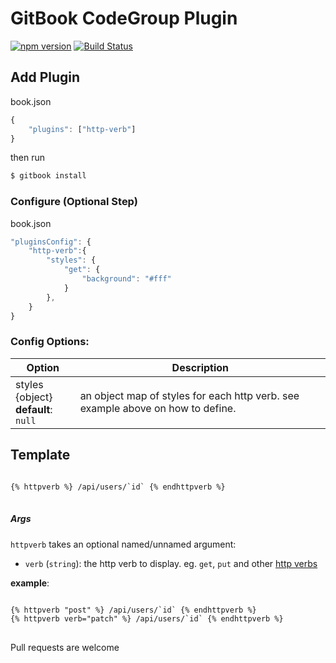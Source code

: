GitBook CodeGroup Plugin
==============

[![npm version](https://badge.fury.io/js/gitbook-plugin-http-verb.svg)](https://badge.fury.io/js/gitbook-plugin-http-verb)
[![Build Status](https://travis-ci.org/lwhiteley/gitbook-plugin-http-verb.svg?branch=master)](https://travis-ci.org/lwhiteley/gitbook-plugin-codegroup)

## Add Plugin

book.json
```js
{
    "plugins": ["http-verb"]
}
```

then run
```bash
$ gitbook install
```

### Configure (Optional Step)

book.json
```js
"pluginsConfig": {
    "http-verb":{
        "styles": {
            "get": {
                "background": "#fff"
            }
        },
    }
}
```

### Config Options:
| Option | Description |
| ------------- | ------------- |
| styles {object} <br> **default**: `null` | an object map of styles for each http verb. see example above on how to define.  |

## Template

<pre>
<code>
{% httpverb %} /api/users/`id` {% endhttpverb %}
</code>
</pre>

##### Args

`httpverb` takes an optional named/unnamed argument: 

- `verb` (`string`): the http verb to display. eg. `get`, `put` and other [http verbs](https://developer.mozilla.org/en-US/docs/Web/HTTP/Methods)

**example**:
<pre>
<code>
{% httpverb "post" %} /api/users/`id` {% endhttpverb %}
{% httpverb verb="patch" %} /api/users/`id` {% endhttpverb %}
</code>
</pre>

Pull requests are welcome



